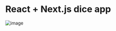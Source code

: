 # React + Next.js dice app
![image](https://github.com/user-attachments/assets/efe2c5e6-80c7-4cc6-97b2-d00197f48d47)
